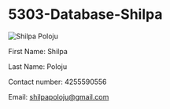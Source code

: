 # 5303-Database-Shilpa
![Shilpa Poloju](https://scontent-dfw1-1.xx.fbcdn.net/hphotos-xpa1/v/t1.0-9/1209348_508907072526224_1569161910_n.jpg?oh=ff50f8de2fa463c3588d5906ca82a994&oe=561692D2)

First Name: Shilpa <br>

Last Name: Poloju <br>

Contact number: 4255590556 <br>

Email: shilpapoloju@gmail.com <br>
